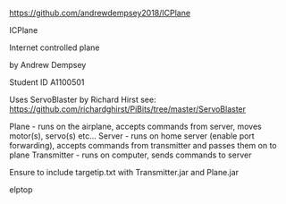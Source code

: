 https://github.com/andrewdempsey2018/ICPlane

ICPlane

Internet controlled plane

by Andrew Dempsey

Student ID A1100501

Uses ServoBlaster by Richard Hirst see:
https://github.com/richardghirst/PiBits/tree/master/ServoBlaster

Plane - runs on the airplane, accepts commands from server, moves motor(s), servo(s) etc...
Server - runs on home server (enable port forwarding), accepts commands from transmitter and passes them on to plane
Transmitter - runs on computer, sends commands to server

Ensure to include targetip.txt with Transmitter.jar and Plane.jar



elptop